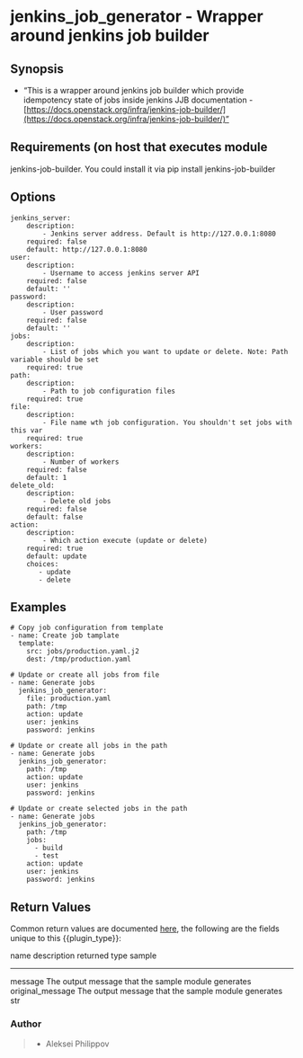 
jenkins\_job\_generator - Wrapper around jenkins job builder
=======================================================================================================================================================

Synopsis
-----------------------------------------------------------

-   “This is a wrapper around jenkins job builder which provide
    idempotency state of jobs inside jenkins JJB documentation -
    [https://docs.openstack.org/infra/jenkins-job-builder/](https://docs.openstack.org/infra/jenkins-job-builder/)”

Requirements (on host that executes module
-------------------------------------------------------------------------------------------------------------------------------

jenkins-job-builder. You could install it via pip install jenkins-job-builder

Options
---------------------------------------------------------

    jenkins_server:
        description:
            - Jenkins server address. Default is http://127.0.0.1:8080
        required: false
        default: http://127.0.0.1:8080
    user:
        description:
            - Username to access jenkins server API
        required: false
        default: ''
    password:
        description:
            - User password
        required: false
        default: ''
    jobs:
        description:
            - List of jobs which you want to update or delete. Note: Path variable should be set
        required: true
    path:
        description:
            - Path to job configuration files
        required: true
    file:
        description:
            - File name wth job configuration. You shouldn't set jobs with this var
        required: true
    workers:
        description:
            - Number of workers
        required: false
        default: 1
    delete_old:
        description:
            - Delete old jobs
        required: false
        default: false
    action:
        description:
            - Which action execute (update or delete)
        required: true
        default: update
        choices:
           - update
           - delete

Examples
-----------------------------------------------------------

    # Copy job configuration from template
    - name: Create job tamplate
      template:
        src: jobs/production.yaml.j2
        dest: /tmp/production.yaml
    
    # Update or create all jobs from file
    - name: Generate jobs
      jenkins_job_generator:
        file: production.yaml
        path: /tmp
        action: update
        user: jenkins
        password: jenkins
    
    # Update or create all jobs in the path
    - name: Generate jobs
      jenkins_job_generator:
        path: /tmp
        action: update
        user: jenkins
        password: jenkins
    
    # Update or create selected jobs in the path
    - name: Generate jobs
      jenkins_job_generator:
        path: /tmp
        jobs:
          - build
          - test
        action: update
        user: jenkins
        password: jenkins

Return Values
---------------------------------------------------------------------

Common return values are documented
[here](../common_return_values.html#common-return-values), the following
are the fields unique to this {{plugin\_type}}:

  name                description                                           returned   type   sample
  ------------------- ----------------------------------------------------- ---------- ------ --------
  message             The output message that the sample module generates                     
  original\_message   The output message that the sample module generates              str    

### Author

> -   Aleksei Philippov